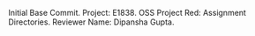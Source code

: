 Initial Base Commit.
Project: E1838. OSS Project Red: Assignment Directories.
Reviewer Name: Dipansha Gupta.
